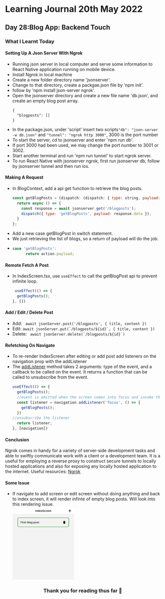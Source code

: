 <h1>Learning Journal 20th May 2022</h1>
<h2>Day 28:Blog App: Backend Touch</h2>
<h3>What I Learnt Today</h3>
<h4>Setting Up A Json Server With Ngrok</h4>
<ul>
  <li>Running json server in local computer and serve some information to React Native application running on mobile device.</li>
  <li>Install Ngrok in local machine</li>
  <li>Create a new folder directory name 'jsonserver'.</li>
  <li>Change to that directory, create a packgae.json file by 'npm init'.</li>
  <li>follow by 'npm install json-server ngrok'.</li>
  <li>Open the jsonserver directory and create a new file name 'db.json', and create an empty blog post array.</li>
  
  ```
  {
    "blogposts": []
  }
  ```
  <li>In the package.json, under 'script' insert two scripts<code>"db": "json-server -w db.json"</code> and <code>"tunnel": "ngrok http 3000"</code>, 3000 is the port number</li>
  <li>To start the server, cd to jsonserver and enter 'npm run db'.</li>
  <li>If port 3000 had been used, we may change the port number to 3001 or 3002.</li>
  <li>Start another terminal and run 'npm run tunnel' to start ngrok server.</li>
  <li>To run React Native with jsonserver ngrok, first run jsonserver db, follow by jsonserver tunnel and then run ios.</li>
</ul>

<h4>Making A Request</h4>
<ul>
  <li>In BlogContext, add a api get function to retrieve the blog posts.</li>
  
  ```javascript
  const getBlogPosts = (dispatch: (dispatch: { type: string, payload: [] }) => void) => {
    return async () => {
      const response = await jsonserver.get('/blogposts');
      dispatch({ type: 'getBlogPosts', payload: response.data });
    }
  };
  ```
  <li>Add a new case getBlogPost in switch statement.</li>
  <li>We just retrieving the list of blogs, so a return of payload will do the job.<li>
  
  ```javascript
  case 'getBlogPosts': 
        return action.payload;
  ```
  
</ul>

<h4>Remote Fetch A Post</h4>
<ul>
  <li>In IndexScreen.tsx, use <code>useEffect</code> to call the getBlogPost api to prevent infinite loop.</li>
  
  ```javascript
   useEffect(() => {
    getBlogPosts();  
  }, [])
  ```
</ul>

<h4>Add / Edit / Delete Post</h4>
<ul>
  <li>Add: <code> await jsonServer.post('/blogposts', { title, content })</code></li>
  <li>Edit: <code>await jsonServer.put(`/blogposts/${id}`, { title, content })</code></li>
  <li>Delete: <code> await jsonServer.delete(`/blogposts/${id}`)</code></li>
</ul>

<h4>Refetching On Navigate</h4>
<ul>
  <li>To re-render IndexScreen after editing or add post add listeners on the navigation prop with the addListener</li>
  <li>The <a href="https://reactnavigation.org/docs/navigation-events/">addListener</a> method takes 2 arguments: type of the event, and a callback to be called on the event. It returns a function that can be called to unsubscribe from the event.</li>
  
  ```javascript
  useEffect(() => {
    getBlogPosts();
    //event is emitted when the screen comes into focus and invoke the function
    const listener = navigation.addListener('focus', () => {
      getBlogPosts();
    })
  //unsubscribe the listener
    return listener;
  }, [navigation])
  ```
  
</ul>

<h4>Conclusion</h4>
<p>
  Ngrok comes in handy for a variety of server-side development tasks and able to swiftly communicate work with a client or a development team. It is a useful for employing a reverse proxy to construct secure tunnels to locally hosted applications and also for exposing any locally hosted application to the internet.
  Useful resources: <a href="https://www.softwaretestinghelp.com/ngrok-introduction/">Ngrok</a>
</p>

<h4>Some Issue</h4>
<ul>
  <li>If navigate to add screen or edit screen without doing anything and back to index screen, it will render infinte of empty blog posts. Will look into this rendering issue.</li>
  <img src="https://github.com/janson-gan/react-native-training/blob/main/images/May-21-2022%2022-52-11.gif" width="200" />
</ul>

<h3 align="center">Thank you for reading thus far &#128153</h3>
